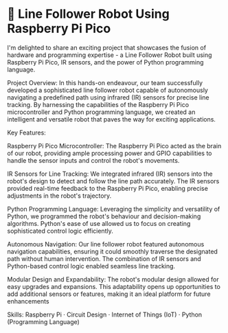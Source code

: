 # 🤖 Line Follower Robot Using Raspberry Pi Pico 

I'm delighted to share an exciting project that showcases the fusion of hardware and programming expertise - a Line Follower Robot built using Raspberry Pi Pico, IR sensors, and the power of Python programming language.

Project Overview:
In this hands-on endeavour, our team successfully developed a sophisticated line follower robot capable of autonomously navigating a predefined path using infrared (IR) sensors for precise line tracking.
By harnessing the capabilities of the Raspberry Pi Pico microcontroller and Python programming language, we created an intelligent and versatile robot that paves the way for exciting applications.

Key Features:

Raspberry Pi Pico Microcontroller: The Raspberry Pi Pico acted as the brain of our robot, providing ample processing power and GPIO capabilities to handle the sensor inputs and control the robot's movements.

IR Sensors for Line Tracking: We integrated infrared (IR) sensors into the robot's design to detect and follow the line path accurately. The IR sensors provided real-time feedback to the Raspberry Pi Pico, enabling precise adjustments in the robot's trajectory.

Python Programming Language: Leveraging the simplicity and versatility of Python, we programmed the robot's behaviour and decision-making algorithms. Python's ease of use allowed us to focus on creating sophisticated control logic efficiently.

Autonomous Navigation: Our line follower robot featured autonomous navigation capabilities, ensuring it could smoothly traverse the designated path without human intervention. The combination of IR sensors and Python-based control logic enabled seamless line tracking.

Modular Design and Expandability: The robot's modular design allowed for easy upgrades and expansions. This adaptability opens up opportunities to add additional sensors or features, making it an ideal platform for future enhancements

Skills: Raspberry Pi · Circuit Design · Internet of Things (IoT) · Python (Programming Language)
